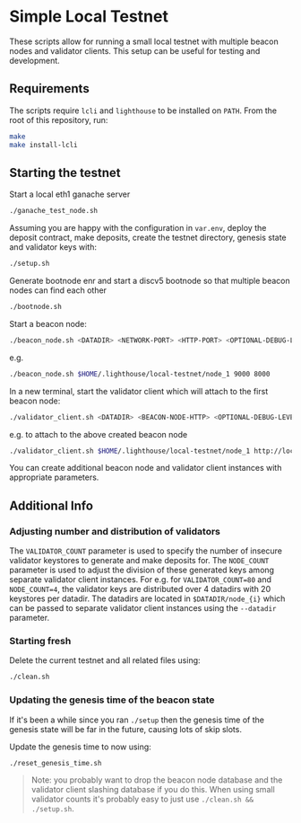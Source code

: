 # Simple Local Testnet

These scripts allow for running a small local testnet with multiple beacon nodes and validator clients.
This setup can be useful for testing and development.

## Requirements

The scripts require `lcli` and `lighthouse` to be installed on `PATH`. From the
root of this repository, run:

```bash
make
make install-lcli
```

## Starting the testnet

Start a local eth1 ganache server
```bash
./ganache_test_node.sh
```

Assuming you are happy with the configuration in `var.env`, deploy the deposit contract, make deposits,
create the testnet directory, genesis state and validator keys with:

```bash
./setup.sh
```

Generate bootnode enr and start a discv5 bootnode so that multiple beacon nodes can find each other
```bash
./bootnode.sh
```

Start a beacon node:

```bash
./beacon_node.sh <DATADIR> <NETWORK-PORT> <HTTP-PORT> <OPTIONAL-DEBUG-LEVEL>
```
e.g.
```bash
./beacon_node.sh $HOME/.lighthouse/local-testnet/node_1 9000 8000
```

In a new terminal, start the validator client which will attach to the first
beacon node:

```bash
./validator_client.sh <DATADIR> <BEACON-NODE-HTTP> <OPTIONAL-DEBUG-LEVEL>
```
e.g. to attach to the above created beacon node
```bash
./validator_client.sh $HOME/.lighthouse/local-testnet/node_1 http://localhost:8000
```

You can create additional beacon node and validator client instances with appropriate parameters.

## Additional Info

### Adjusting number and distribution of validators
The `VALIDATOR_COUNT` parameter is used to specify the number of insecure validator keystores to generate and make deposits for.
The `NODE_COUNT` parameter is used to adjust the division of these generated keys among separate validator client instances.
For e.g. for `VALIDATOR_COUNT=80` and `NODE_COUNT=4`, the validator keys are distributed over 4 datadirs with 20 keystores per datadir. The datadirs are located in `$DATADIR/node_{i}` which can be passed to separate validator client
instances using the `--datadir` parameter.

### Starting fresh

Delete the current testnet and all related files using:

```bash
./clean.sh
```

### Updating the genesis time of the beacon state

If it's been a while since you ran `./setup` then the genesis time of the
genesis state will be far in the future, causing lots of skip slots.

Update the genesis time to now using:

```bash
./reset_genesis_time.sh
```

> Note: you probably want to drop the beacon node database and the validator
> client slashing database if you do this. When using small validator counts
> it's probably easy to just use `./clean.sh && ./setup.sh`.
